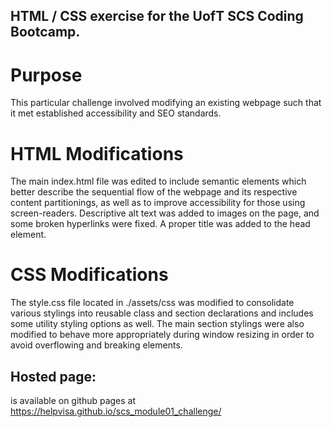 ## HTML / CSS exercise for the UofT SCS Coding Bootcamp.

# Purpose
This particular challenge involved modifying an existing webpage such that it met established accessibility and SEO standards.

# HTML Modifications
The main index.html file was edited to include semantic elements which better describe the sequential flow of the webpage and its respective content partitionings, as well as to improve accessibility for those using screen-readers. Descriptive alt text was added to images on the page, and some broken hyperlinks were fixed. A proper title was added to the head element.

# CSS Modifications
The style.css file located in ./assets/css was modified to consolidate various stylings into reusable class and section declarations and includes some utility styling options as well. The main section stylings were also modified to behave more appropriately during window resizing in order to avoid overflowing and breaking elements.

## Hosted page:
is available on github pages at https://helpvisa.github.io/scs_module01_challenge/
